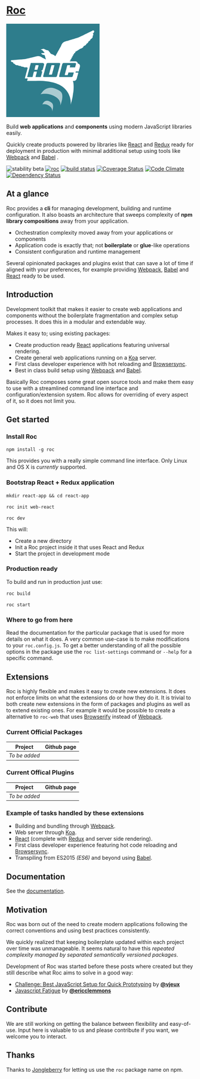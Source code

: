 # [Roc](http://www.getroc.org)
![logo](roc.png)

Build __web applications__ and __components__ using modern JavaScript libraries easily.

Quickly create products powered by libraries like [React](http://facebook.github.io/react/) and [Redux](https://github.com/rackt/redux) ready for deployment in production with minimal additional setup using tools like [Webpack](https://github.com/webpack) and [Babel](https://babeljs.io/) .  

![stability beta](https://img.shields.io/badge/stability-beta-yellow.svg)
[![roc](https://img.shields.io/npm/v/roc.svg)](https://www.npmjs.com/package/roc)
[![build status](https://travis-ci.org/vgno/roc.svg)](https://travis-ci.org/vgno/roc)
[![Coverage Status](https://coveralls.io/repos/vgno/roc/badge.svg?branch=master&service=github)](https://coveralls.io/github/vgno/roc?branch=master)
[![Code Climate](https://codeclimate.com/github/vgno/roc/badges/gpa.svg)](https://codeclimate.com/github/vgno/roc)
[![Dependency Status](https://david-dm.org/vgno/roc.svg)](https://david-dm.org/vgno/roc)

## At a glance
Roc provides a __cli__ for managing development, building and runtime configuration. It also boasts an architecture that sweeps complexity of __npm library compositions__ away from your application.

- Orchestration complexity moved away from your applications or components
- Application code is exactly that; not __boilerplate__ or __glue__-like operations
- Consistent configuration and runtime management

Several opinionated packages and plugins exist that can save a lot of time if aligned with your preferences, for example providing [Webpack](https://github.com/webpack), [Babel](https://babeljs.io/) and [React](http://facebook.github.io/react/) ready to be used.

## Introduction
Development toolkit that makes it easier to create web applications and components without the boilerplate fragmentation and complex setup processes. It does this in a modular and extendable way.  

Makes it easy to; using existing packages:
* Create production ready [React](http://facebook.github.io/react/) applications featuring universal rendering.
* Create general web applications running on a [Koa](http://koajs.com/) server.
* First class developer experience with hot reloading and [Browsersync](http://browsersync.io).
* Best in class build setup using [Webpack](http://webpack.github.io/) and [Babel](http://babeljs.io).  

Basically Roc composes some great open source tools and make them easy to use with a streamlined command line interface and configuration/extension system. Roc allows for overriding of every aspect of it, so it does not limit you.

## Get started
### Install Roc
```
npm install -g roc
```
This provides you with a really simple command line interface. Only Linux and OS X is _currently_ supported.

### Bootstrap React + Redux application
```
mkdir react-app && cd react-app
```
```
roc init web-react
```
```
roc dev
```
This will:
* Create a new directory
* Init a Roc project inside it that uses React and Redux
* Start the project in development mode

### Production ready
To build and run in production just use:
```
roc build
```
```
roc start
```

### Where to go from here
Read the documentation for the particular package that is used for more details on what it does. A very common use-case is to make modifications to your `roc.config.js`. To get a better understanding of all the possible options in the package use the `roc list-settings` command or `--help` for a specific command.

## Extensions
Roc is highly flexible and makes it easy to create new extensions. It does not enforce limits on what the extensions do or how they do it. It is trivial to both create new extensions in the form of packages and plugins as well as to extend existing ones. For example it would be possible to create a alternative to `roc-web` that uses [Browserify](http://browserify.org/) instead of [Webpack](http://webpack.github.io/).

### Current Official Packages
| Project | Github page |
| ------- | ----------- |
| _To be added_ |   &nbsp;  |

### Current Offical Plugins
| Project | Github page |
| ------- | ----------- |
| _To be added_ |   &nbsp;  |


### Example of tasks handled by these extensions
- Building and bundling through [Webpack](http://webpack.github.io/).
- Web server through [Koa](http://koajs.com/).
- [React](http://facebook.github.io/react/) (complete with [Redux](https://github.com/rackt/redux) and server side rendering).
- First class developer experience featuring hot code reloading and [Browsersync](http://browsersync.io).
- Transpiling from ES2015 _(ES6)_ and beyond using [Babel](http://babeljs.io).

## Documentation
See the [documentation](/docs/README.md).

## Motivation
Roc was born out of the need to create modern applications following the correct conventions and using best practices consistently.

We quickly realized that keeping boilerplate updated within each project over time was unmanageable. It seems natural to have this _repeated complexity managed by separated semantically versioned packages_.

Development of Roc was started before these posts where created but they still describe what Roc aims to solve in a good way:

* [Challenge: Best JavaScript Setup for Quick Prototyping](http://blog.vjeux.com/2015/javascript/challenge-best-javascript-setup-for-quick-prototyping.html) by [**@vjeux**](https://github.com/vjeux)
* [Javascript Fatigue](https://medium.com/@ericclemmons/javascript-fatigue-48d4011b6fc4) by [**@ericclemmons**](https://github.com/ericclemmons)

## Contribute
We are still working on getting the balance between flexibility and easy-of-use. Input here is valuable to us and please contribute if you want, we welcome you to interact.

## Thanks
Thanks to [Jongleberry](https://github.com/jonathanong) for letting us use the `roc` package name on npm.
